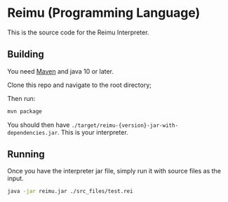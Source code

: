 
# Reimu (Programming Language)

This is the source code for the Reimu Interpreter.


## Building

You need [Maven](https://maven.apache.org/) and java 10 or later.

Clone this repo and navigate to the root directory;

Then run:
```sh
mvn package
```

You should then have `./target/reimu-{version}-jar-with-dependencies.jar`. This is your interpreter.

## Running

Once you have the interpreter jar file, simply run it with source files as the input.

```sh
java -jar reimu.jar ./src_files/test.rei
```
